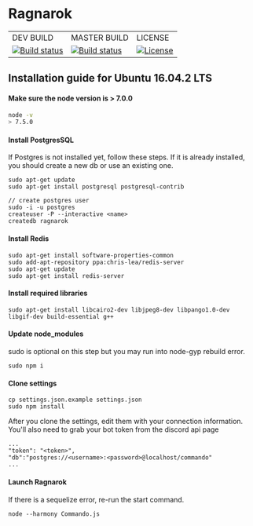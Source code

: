 
# Ragnarok

<div>
	<table>
		<tr>
			<td>DEV BUILD</td>
			<td>MASTER BUILD</td>
			<td>LICENSE</td>
		</tr>
		<tr>
			<td>		<a href="https://github.com/Odinthewanderer/Ragnarok"><img src="https://travis-ci.org/Odinthewanderer/Ragnarok.svg?branch=dev" alt="Build status" /></a></td>
			<td>		<a href="https://github.com/Odinthewanderer/Ragnarok"><img src="https://travis-ci.org/Odinthewanderer/Ragnarok.svg?branch=master" alt="Build status" /></a></td>
			<td>		<a href="https://github.com/Odinthewanderer/Ragnarok/blob/master/LICENSE.md"><img src="https://img.shields.io/badge/license-MIT-blue.svg" alt="License" /></a></td>
		</tr>
	</table>
</div>

## Installation guide for Ubuntu 16.04.2 LTS

#### Make sure the node version is > 7.0.0

```bash
node -v
> 7.5.0
```

#### Install PostgresSQL
If Postgres is not installed yet, follow these steps. If it is already installed, you should create a new db or use an existing one.

```
sudo apt-get update
sudo apt-get install postgresql postgresql-contrib

// create postgres user
sudo -i -u postgres
createuser -P --interactive <name>
createdb ragnarok
```

#### Install Redis
```
sudo apt-get install software-properties-common
sudo add-apt-repository ppa:chris-lea/redis-server
sudo apt-get update
sudo apt-get install redis-server
```

#### Install required libraries
```
sudo apt-get install libcairo2-dev libjpeg8-dev libpango1.0-dev libgif-dev build-essential g++
```

#### Update node_modules
sudo is optional on this step but you may run into node-gyp rebuild error.
```
sudo npm i
```


#### Clone settings
```
cp settings.json.example settings.json
sudo npm install
```

After you clone the settings, edit them with your connection information. You'll also need to grab your bot token from the discord api page

```
...
"token": "<token>",
"db":"postgres://<username>:<password>@localhost/commando"
...
```


#### Launch Ragnarok
If there is a sequelize error, re-run the start command.
```
node --harmony Commando.js
```
